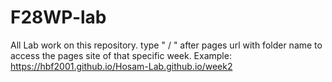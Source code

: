 # F28WP-lab
All Lab work on this repository. 
type " / " after pages url with folder name to access the pages site of that specific week. Example:
https://hbf2001.github.io/Hosam-Lab.github.io/week2
